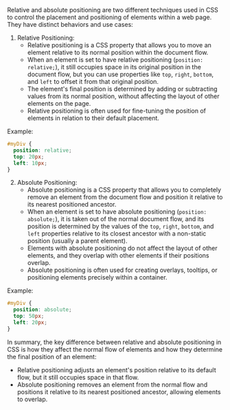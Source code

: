 Relative and absolute positioning are two different techniques used in CSS to control the placement and positioning of elements within a web page. They have distinct behaviors and use cases:

1. Relative Positioning:
   - Relative positioning is a CSS property that allows you to move an element relative to its normal position within the document flow.
   - When an element is set to have relative positioning (`position: relative;`), it still occupies space in its original position in the document flow, but you can use properties like `top`, `right`, `bottom`, and `left` to offset it from that original position.
   - The element's final position is determined by adding or subtracting values from its normal position, without affecting the layout of other elements on the page.
   - Relative positioning is often used for fine-tuning the position of elements in relation to their default placement.

Example:
```css
#myDiv {
  position: relative;
  top: 20px;
  left: 10px;
}
```

2. Absolute Positioning:
   - Absolute positioning is a CSS property that allows you to completely remove an element from the document flow and position it relative to its nearest positioned ancestor.
   - When an element is set to have absolute positioning (`position: absolute;`), it is taken out of the normal document flow, and its position is determined by the values of the `top`, `right`, `bottom`, and `left` properties relative to its closest ancestor with a non-static position (usually a parent element).
   - Elements with absolute positioning do not affect the layout of other elements, and they overlap with other elements if their positions overlap.
   - Absolute positioning is often used for creating overlays, tooltips, or positioning elements precisely within a container.

Example:
```css
#myDiv {
  position: absolute;
  top: 50px;
  left: 20px;
}
```

In summary, the key difference between relative and absolute positioning in CSS is how they affect the normal flow of elements and how they determine the final position of an element:

- Relative positioning adjusts an element's position relative to its default flow, but it still occupies space in that flow.
- Absolute positioning removes an element from the normal flow and positions it relative to its nearest positioned ancestor, allowing elements to overlap.